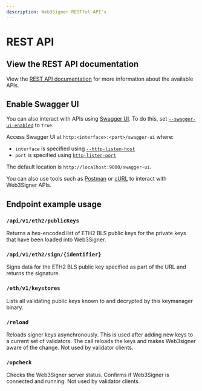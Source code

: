 ```yaml
---
description: Web3Signer RESTful API's
---
```


# REST API

## View the REST API documentation

View the [REST API documentation] for more information about the available APIs.

## Enable Swagger UI

You can also interact with APIs using [Swagger UI]. To do this, set
[`--swagger-ui-enabled`](CLI/CLI-Syntax.md#swagger-ui-enabled) to `true`.

Access Swagger UI at `http:<interface>:<port>/swagger-ui` where:

* `interface` is specified using [`--http-listen-host`](CLI/CLI-Syntax.md#http-listen-host)
* `port` is specified using [`http-listen-port`](CLI/CLI-Syntax.md#http-listen-port)

The default location is `http://localhost:9000/swagger-ui`.

You can also use tools such as [Postman] or [cURL] to interact with Web3Signer APIs.

## Endpoint example usage

### `/api/v1/eth2/publicKeys`

Returns a hex-encoded list of ETH2 BLS public keys for the private keys that have been loaded into Web3Signer.

### `/api/v1/eth2/sign/{identifier}`

Signs data for the ETH2 BLS public key specified as part of the URL and returns the signature.

### `/eth/v1/keystores`

Lists all validating public keys known to and decrypted by this keymanager binary.

### `/reload`

Reloads signer keys asynchronously.
This is used after adding new keys to a current set of validators.
The call reloads the keys and makes Web3signer aware of the change.
Not used by validator clients.

### `/upcheck`

Checks the Web3Signer server status.
Confirms if Web3Signer is connected and running.
Not used by validator clients.

<!-- Links -->
[REST API documentation]: https://consensys.github.io/web3signer/
[Postman]: https://www.postman.com/
[cURL]: https://curl.haxx.se/
[Swagger UI]: https://swagger.io/tools/swagger-ui/

